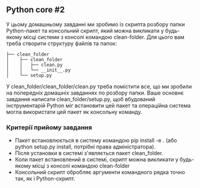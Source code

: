 ## Python core #2
  У цьому домашньому завданні ми зробимо із скрипта розбору папки Python-пакет та консольний скрипт, який можна викликати у будь-якому місці системи з консолі командою clean-folder. Для цього вам треба створити структуру файлів та папок:

    ├── clean_folder
    │    ├── clean_folder
    │    │   ├── clean.py
    │    │   └── __init__.py
    │    └── setup.py


  У clean_folder/clean_folder/clean.py треба помістити все, що ми зробили на попередніх домашніх завданнях по розбору папки. Ваше основнє завдання написати clean_folder/setup.py, щоб вбудований інструментарій Python міг встановити цей пакет та операційна система могла використати цей пакет як консольну команду.

### Критерії прийому завдання
 - Пакет встановлюється в систему командою pip install -e . (або python setup.py install, потрібні права адміністратора).
 - Після установки в системі з'являється пакет clean_folder.
 - Коли пакет встановлений в системі, скрипт можна викликати у будь-якому місці з консолі командою clean-folder
 - Консольний скрипт обробляє аргументи командного рядка точно так, як і Python-скрипт.
